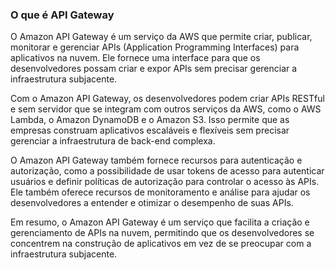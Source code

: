 ### O que é API Gateway

O Amazon API Gateway é um serviço da AWS que permite criar, publicar, monitorar e gerenciar APIs (Application Programming Interfaces) para aplicativos na nuvem. Ele fornece uma interface para que os desenvolvedores possam criar e expor APIs sem precisar gerenciar a infraestrutura subjacente.

Com o Amazon API Gateway, os desenvolvedores podem criar APIs RESTful e sem servidor que se integram com outros serviços da AWS, como o AWS Lambda, o Amazon DynamoDB e o Amazon S3. Isso permite que as empresas construam aplicativos escaláveis e flexíveis sem precisar gerenciar a infraestrutura de back-end complexa.

O Amazon API Gateway também fornece recursos para autenticação e autorização, como a possibilidade de usar tokens de acesso para autenticar usuários e definir políticas de autorização para controlar o acesso às APIs. Ele também oferece recursos de monitoramento e análise para ajudar os desenvolvedores a entender e otimizar o desempenho de suas APIs.

Em resumo, o Amazon API Gateway é um serviço que facilita a criação e gerenciamento de APIs na nuvem, permitindo que os desenvolvedores se concentrem na construção de aplicativos em vez de se preocupar com a infraestrutura subjacente.